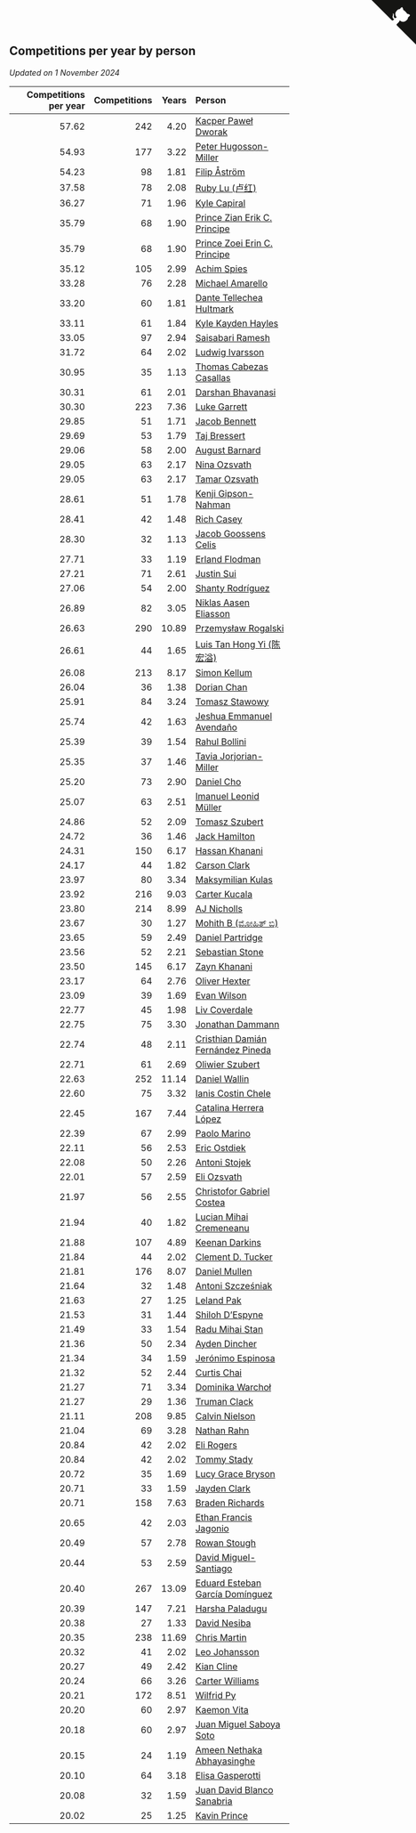 ## Competitions per year by person

*Updated on  1 November 2024*

| Competitions per year | Competitions | Years | Person |
| ---: | ---: | ---: | :--- |
| 57.62 | 242 | 4.20 | [Kacper Paweł Dworak](https://www.worldcubeassociation.org/persons/2020DWOR01) |
| 54.93 | 177 | 3.22 | [Peter Hugosson-Miller](https://www.worldcubeassociation.org/persons/2021HUGO01) |
| 54.23 | 98 | 1.81 | [Filip Åström](https://www.worldcubeassociation.org/persons/2023ASTR01) |
| 37.58 | 78 | 2.08 | [Ruby Lu (卢红)](https://www.worldcubeassociation.org/persons/2022LURU01) |
| 36.27 | 71 | 1.96 | [Kyle Capiral](https://www.worldcubeassociation.org/persons/2022CAPI02) |
| 35.79 | 68 | 1.90 | [Prince Zian Erik C. Principe](https://www.worldcubeassociation.org/persons/2022PRIN08) |
| 35.79 | 68 | 1.90 | [Prince Zoei Erin C. Principe](https://www.worldcubeassociation.org/persons/2022PRIN09) |
| 35.12 | 105 | 2.99 | [Achim Spies](https://www.worldcubeassociation.org/persons/2021SPIE01) |
| 33.28 | 76 | 2.28 | [Michael Amarello](https://www.worldcubeassociation.org/persons/2022AMAR09) |
| 33.20 | 60 | 1.81 | [Dante Tellechea Hultmark](https://www.worldcubeassociation.org/persons/2023HULT01) |
| 33.11 | 61 | 1.84 | [Kyle Kayden Hayles](https://www.worldcubeassociation.org/persons/2022HAYL02) |
| 33.05 | 97 | 2.94 | [Saisabari Ramesh](https://www.worldcubeassociation.org/persons/2021RAME01) |
| 31.72 | 64 | 2.02 | [Ludwig Ivarsson](https://www.worldcubeassociation.org/persons/2022IVAR01) |
| 30.95 | 35 | 1.13 | [Thomas Cabezas Casallas](https://www.worldcubeassociation.org/persons/2023CASA08) |
| 30.31 | 61 | 2.01 | [Darshan Bhavanasi](https://www.worldcubeassociation.org/persons/2022BHAV01) |
| 30.30 | 223 | 7.36 | [Luke Garrett](https://www.worldcubeassociation.org/persons/2017GARR05) |
| 29.85 | 51 | 1.71 | [Jacob Bennett](https://www.worldcubeassociation.org/persons/2023BENN04) |
| 29.69 | 53 | 1.79 | [Taj Bressert](https://www.worldcubeassociation.org/persons/2023BRES01) |
| 29.06 | 58 | 2.00 | [August Barnard](https://www.worldcubeassociation.org/persons/2022BARN21) |
| 29.05 | 63 | 2.17 | [Nina Ozsvath](https://www.worldcubeassociation.org/persons/2022OZSV03) |
| 29.05 | 63 | 2.17 | [Tamar Ozsvath](https://www.worldcubeassociation.org/persons/2022OZSV04) |
| 28.61 | 51 | 1.78 | [Kenji Gipson-Nahman](https://www.worldcubeassociation.org/persons/2023GIPS01) |
| 28.41 | 42 | 1.48 | [Rich Casey](https://www.worldcubeassociation.org/persons/2023CASE06) |
| 28.30 | 32 | 1.13 | [Jacob Goossens Celis](https://www.worldcubeassociation.org/persons/2023CELI06) |
| 27.71 | 33 | 1.19 | [Erland Flodman](https://www.worldcubeassociation.org/persons/2023FLOD01) |
| 27.21 | 71 | 2.61 | [Justin Sui](https://www.worldcubeassociation.org/persons/2022SUIJ01) |
| 27.06 | 54 | 2.00 | [Shanty Rodríguez](https://www.worldcubeassociation.org/persons/2022CUBI01) |
| 26.89 | 82 | 3.05 | [Niklas Aasen Eliasson](https://www.worldcubeassociation.org/persons/2021ELIA01) |
| 26.63 | 290 | 10.89 | [Przemysław Rogalski](https://www.worldcubeassociation.org/persons/2013ROGA02) |
| 26.61 | 44 | 1.65 | [Luis Tan Hong Yi (陈宏溢)](https://www.worldcubeassociation.org/persons/2023YILU01) |
| 26.08 | 213 | 8.17 | [Simon Kellum](https://www.worldcubeassociation.org/persons/2016KELL12) |
| 26.04 | 36 | 1.38 | [Dorian Chan](https://www.worldcubeassociation.org/persons/2023DORI01) |
| 25.91 | 84 | 3.24 | [Tomasz Stawowy](https://www.worldcubeassociation.org/persons/2021STAW01) |
| 25.74 | 42 | 1.63 | [Jeshua Emmanuel Avendaño](https://www.worldcubeassociation.org/persons/2023AVEN01) |
| 25.39 | 39 | 1.54 | [Rahul Bollini](https://www.worldcubeassociation.org/persons/2023BOLL01) |
| 25.35 | 37 | 1.46 | [Tavia Jorjorian-Miller](https://www.worldcubeassociation.org/persons/2023JORJ01) |
| 25.20 | 73 | 2.90 | [Daniel Cho](https://www.worldcubeassociation.org/persons/2021CHOD01) |
| 25.07 | 63 | 2.51 | [Imanuel Leonid Müller](https://www.worldcubeassociation.org/persons/2022MULL02) |
| 24.86 | 52 | 2.09 | [Tomasz Szubert](https://www.worldcubeassociation.org/persons/2022SZUB02) |
| 24.72 | 36 | 1.46 | [Jack Hamilton](https://www.worldcubeassociation.org/persons/2023HAMI08) |
| 24.31 | 150 | 6.17 | [Hassan Khanani](https://www.worldcubeassociation.org/persons/2018KHAN26) |
| 24.17 | 44 | 1.82 | [Carson Clark](https://www.worldcubeassociation.org/persons/2023CLAR02) |
| 23.97 | 80 | 3.34 | [Maksymilian Kulas](https://www.worldcubeassociation.org/persons/2021KULA02) |
| 23.92 | 216 | 9.03 | [Carter Kucala](https://www.worldcubeassociation.org/persons/2015KUCA01) |
| 23.80 | 214 | 8.99 | [AJ Nicholls](https://www.worldcubeassociation.org/persons/2015NICH04) |
| 23.67 | 30 | 1.27 | [Mohith B (ಮೋಹಿತ್ ಬಿ)](https://www.worldcubeassociation.org/persons/2023BMOH01) |
| 23.65 | 59 | 2.49 | [Daniel Partridge](https://www.worldcubeassociation.org/persons/2022PART02) |
| 23.56 | 52 | 2.21 | [Sebastian Stone](https://www.worldcubeassociation.org/persons/2022STON09) |
| 23.50 | 145 | 6.17 | [Zayn Khanani](https://www.worldcubeassociation.org/persons/2018KHAN28) |
| 23.17 | 64 | 2.76 | [Oliver Hexter](https://www.worldcubeassociation.org/persons/2022HEXT01) |
| 23.09 | 39 | 1.69 | [Evan Wilson](https://www.worldcubeassociation.org/persons/2023WILS11) |
| 22.77 | 45 | 1.98 | [Liv Coverdale](https://www.worldcubeassociation.org/persons/2022COVE02) |
| 22.75 | 75 | 3.30 | [Jonathan Dammann](https://www.worldcubeassociation.org/persons/2021DAMM01) |
| 22.74 | 48 | 2.11 | [Cristhian Damián Fernández Pineda](https://www.worldcubeassociation.org/persons/2022PINE05) |
| 22.71 | 61 | 2.69 | [Oliwier Szubert](https://www.worldcubeassociation.org/persons/2022SZUB01) |
| 22.63 | 252 | 11.14 | [Daniel Wallin](https://www.worldcubeassociation.org/persons/2013WALL03) |
| 22.60 | 75 | 3.32 | [Ianis Costin Chele](https://www.worldcubeassociation.org/persons/2021CHEL01) |
| 22.45 | 167 | 7.44 | [Catalina Herrera López](https://www.worldcubeassociation.org/persons/2017LOPE31) |
| 22.39 | 67 | 2.99 | [Paolo Marino](https://www.worldcubeassociation.org/persons/2021MARI04) |
| 22.11 | 56 | 2.53 | [Eric Ostdiek](https://www.worldcubeassociation.org/persons/2022OSTD01) |
| 22.08 | 50 | 2.26 | [Antoni Stojek](https://www.worldcubeassociation.org/persons/2022STOJ03) |
| 22.01 | 57 | 2.59 | [Eli Ozsvath](https://www.worldcubeassociation.org/persons/2022OZSV01) |
| 21.97 | 56 | 2.55 | [Christofor Gabriel Costea](https://www.worldcubeassociation.org/persons/2022COST03) |
| 21.94 | 40 | 1.82 | [Lucian Mihai Cremeneanu](https://www.worldcubeassociation.org/persons/2023CREM01) |
| 21.88 | 107 | 4.89 | [Keenan Darkins](https://www.worldcubeassociation.org/persons/2019DARK02) |
| 21.84 | 44 | 2.02 | [Clement D. Tucker](https://www.worldcubeassociation.org/persons/2022TUCK09) |
| 21.81 | 176 | 8.07 | [Daniel Mullen](https://www.worldcubeassociation.org/persons/2016MULL04) |
| 21.64 | 32 | 1.48 | [Antoni Szcześniak](https://www.worldcubeassociation.org/persons/2023SZCZ04) |
| 21.63 | 27 | 1.25 | [Leland Pak](https://www.worldcubeassociation.org/persons/2023PAKL02) |
| 21.53 | 31 | 1.44 | [Shiloh D’Espyne](https://www.worldcubeassociation.org/persons/2023DESP01) |
| 21.49 | 33 | 1.54 | [Radu Mihai Stan](https://www.worldcubeassociation.org/persons/2023STAN09) |
| 21.36 | 50 | 2.34 | [Ayden Dincher](https://www.worldcubeassociation.org/persons/2022DINC01) |
| 21.34 | 34 | 1.59 | [Jerónimo Espinosa](https://www.worldcubeassociation.org/persons/2023ESPI07) |
| 21.32 | 52 | 2.44 | [Curtis Chai](https://www.worldcubeassociation.org/persons/2022CHAI02) |
| 21.27 | 71 | 3.34 | [Dominika Warchoł](https://www.worldcubeassociation.org/persons/2021WARC01) |
| 21.27 | 29 | 1.36 | [Truman Clack](https://www.worldcubeassociation.org/persons/2023CLAC02) |
| 21.11 | 208 | 9.85 | [Calvin Nielson](https://www.worldcubeassociation.org/persons/2014NIEL03) |
| 21.04 | 69 | 3.28 | [Nathan Rahn](https://www.worldcubeassociation.org/persons/2021RAHN01) |
| 20.84 | 42 | 2.02 | [Eli Rogers](https://www.worldcubeassociation.org/persons/2022ROGE05) |
| 20.84 | 42 | 2.02 | [Tommy Stady](https://www.worldcubeassociation.org/persons/2022STAD01) |
| 20.72 | 35 | 1.69 | [Lucy Grace Bryson](https://www.worldcubeassociation.org/persons/2023BRYS01) |
| 20.71 | 33 | 1.59 | [Jayden Clark](https://www.worldcubeassociation.org/persons/2023CLAR13) |
| 20.71 | 158 | 7.63 | [Braden Richards](https://www.worldcubeassociation.org/persons/2017RICH02) |
| 20.65 | 42 | 2.03 | [Ethan Francis Jagonio](https://www.worldcubeassociation.org/persons/2022JAGO03) |
| 20.49 | 57 | 2.78 | [Rowan Stough](https://www.worldcubeassociation.org/persons/2022STOU01) |
| 20.44 | 53 | 2.59 | [David Miguel-Santiago](https://www.worldcubeassociation.org/persons/2022MIGU02) |
| 20.40 | 267 | 13.09 | [Eduard Esteban García Domínguez](https://www.worldcubeassociation.org/persons/2011EDUA01) |
| 20.39 | 147 | 7.21 | [Harsha Paladugu](https://www.worldcubeassociation.org/persons/2017PALA08) |
| 20.38 | 27 | 1.33 | [David Nesiba](https://www.worldcubeassociation.org/persons/2023NESI01) |
| 20.35 | 238 | 11.69 | [Chris Martin](https://www.worldcubeassociation.org/persons/2013MART03) |
| 20.32 | 41 | 2.02 | [Leo Johansson](https://www.worldcubeassociation.org/persons/2022JOHA08) |
| 20.27 | 49 | 2.42 | [Kian Cline](https://www.worldcubeassociation.org/persons/2022CLIN01) |
| 20.24 | 66 | 3.26 | [Carter Williams](https://www.worldcubeassociation.org/persons/2021WILL06) |
| 20.21 | 172 | 8.51 | [Wilfrid Py](https://www.worldcubeassociation.org/persons/2016PYWI01) |
| 20.20 | 60 | 2.97 | [Kaemon Vita](https://www.worldcubeassociation.org/persons/2021VITA01) |
| 20.18 | 60 | 2.97 | [Juan Miguel Saboya Soto](https://www.worldcubeassociation.org/persons/2021SOTO01) |
| 20.15 | 24 | 1.19 | [Ameen Nethaka Abhayasinghe](https://www.worldcubeassociation.org/persons/2023ABHA02) |
| 20.10 | 64 | 3.18 | [Elisa Gasperotti](https://www.worldcubeassociation.org/persons/2021GASP01) |
| 20.08 | 32 | 1.59 | [Juan David Blanco Sanabria](https://www.worldcubeassociation.org/persons/2023SANA04) |
| 20.02 | 25 | 1.25 | [Kavin Prince](https://www.worldcubeassociation.org/persons/2023PRIN02) |


<a href="https://github.com/jonatanklosko/wca_statistics" class="github-corner" aria-label="View source on Github"><svg width="80" height="80" viewBox="0 0 250 250" style="fill:#151513; color:#fff; position: absolute; top: 0; border: 0; right: 0;" aria-hidden="true"><path d="M0,0 L115,115 L130,115 L142,142 L250,250 L250,0 Z"></path><path d="M128.3,109.0 C113.8,99.7 119.0,89.6 119.0,89.6 C122.0,82.7 120.5,78.6 120.5,78.6 C119.2,72.0 123.4,76.3 123.4,76.3 C127.3,80.9 125.5,87.3 125.5,87.3 C122.9,97.6 130.6,101.9 134.4,103.2" fill="currentColor" style="transform-origin: 130px 106px;" class="octo-arm"></path><path d="M115.0,115.0 C114.9,115.1 118.7,116.5 119.8,115.4 L133.7,101.6 C136.9,99.2 139.9,98.4 142.2,98.6 C133.8,88.0 127.5,74.4 143.8,58.0 C148.5,53.4 154.0,51.2 159.7,51.0 C160.3,49.4 163.2,43.6 171.4,40.1 C171.4,40.1 176.1,42.5 178.8,56.2 C183.1,58.6 187.2,61.8 190.9,65.4 C194.5,69.0 197.7,73.2 200.1,77.6 C213.8,80.2 216.3,84.9 216.3,84.9 C212.7,93.1 206.9,96.0 205.4,96.6 C205.1,102.4 203.0,107.8 198.3,112.5 C181.9,128.9 168.3,122.5 157.7,114.1 C157.9,116.9 156.7,120.9 152.7,124.9 L141.0,136.5 C139.8,137.7 141.6,141.9 141.8,141.8 Z" fill="currentColor" class="octo-body"></path></svg></a><style>.github-corner:hover .octo-arm{animation:octocat-wave 560ms ease-in-out}@keyframes octocat-wave{0%,100%{transform:rotate(0)}20%,60%{transform:rotate(-25deg)}40%,80%{transform:rotate(10deg)}}@media (max-width:500px){.github-corner:hover .octo-arm{animation:none}.github-corner .octo-arm{animation:octocat-wave 560ms ease-in-out}}</style>
